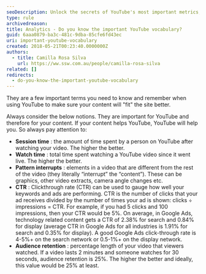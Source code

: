 ```yaml
---
seoDescription: Unlock the secrets of YouTube's most important metrics, including session time, watch time, pattern interrupts, CTR, and audience retention.
type: rule
archivedreason:
title: Analytics - Do you know the important YouTube vocabulary?
guid: 6aaa0879-ba3c-481c-9dba-85cfe6fd43ec
uri: important-youtube-vocabulary
created: 2018-05-21T00:23:40.0000000Z
authors:
  - title: Camilla Rosa Silva
    url: https://ww.ssw.com.au/people/camilla-rosa-silva
related: []
redirects:
  - do-you-know-the-important-youtube-vocabulary
---
```


They are a few important terms you need to know and remember when using YouTube to make sure your content will "fit" the site better.

<!--endintro-->

Always consider the below notions. They are important for YouTube and therefore for your content. If your content helps YouTube, YouTube will help you. So always pay attention to:

- **Session time** : the amount of time spent by a person on YouTube after watching your video. The higher the better.
- **Watch time** : total time spent watching a YouTube video since it went live. The higher the better.
- **Pattern interrupts** : elements in a video that are different from the rest of the video (they literally “interrupt” the “content”). These can be graphics, other video extracts, camera angle changes etc.
- **CTR** : Clickthrough rate (CTR) can be used to gauge how well your keywords and ads are performing. CTR is the number of clicks that your ad receives divided by the number of times your ad is shown: clicks ÷ impressions = CTR. For example, if you had 5 clicks and 100 impressions, then your CTR would be 5%. On average, in Google Ads, technology related content gets a CTR of 2.38% for search and 0.84% for display (average CTR in Google Ads for all industries is 1.91% for search and 0.35% for display). A good Google Ads click-through rate is 4-5%+ on the search network or 0.5-1%+ on the display network.
- **Audience retention** : percentage length of your video that viewers watched. If a video lasts 2 minutes and someone watches for 30 seconds, audience retention is 25%. The higher the better and ideally, this value would be 25% at least.

